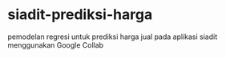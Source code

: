 # siadit-prediksi-harga
pemodelan regresi untuk prediksi harga jual pada aplikasi siadit menggunakan Google Collab
